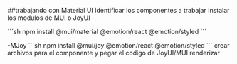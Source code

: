 ##trabajando con Material UI
Identificar los componentes a trabajar
Instalar los modulos de MUI o JoyUI

´´´sh
npm install @mui/material @emotion/react @emotion/styled
´´´

-MJoy
´´´sh
npm install @mui/joy @emotion/react @emotion/styled
´´´
crear archivos para el componente y pegar el codigo de JoyUI/MUI
renderizar